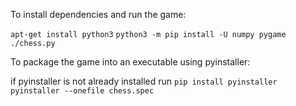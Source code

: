 To install dependencies and run the game:

`apt-get install python3`
`python3 -m pip install -U numpy pygame`
`./chess.py`


To package the game into an executable using pyinstaller:

if pyinstaller is not already installed run `pip install pyinstaller`
`pyinstaller --onefile chess.spec`